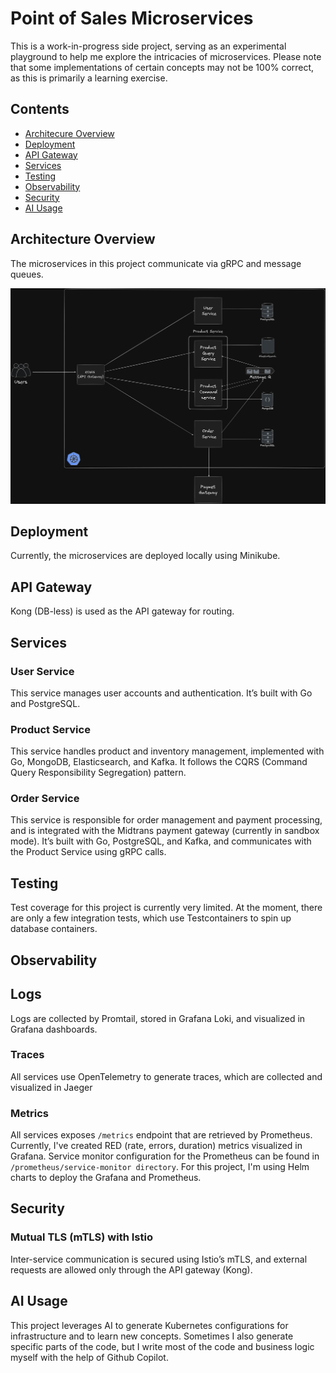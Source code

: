 # Point of Sales Microservices

This is a work-in-progress side project, serving as an experimental playground to help me explore the intricacies of microservices. Please note that some implementations of certain concepts may not be 100% correct, as this is primarily a learning exercise.

## Contents
- [Architecure Overview](#architecture-overview)
- [Deployment](#deployment)
- [API Gateway](#api-gateway)
- [Services](#services)
- [Testing](#testing)
- [Observability](#observability)
- [Security](#security)
- [AI Usage](#ai-usage)

## Architecture Overview
The microservices in this project communicate via gRPC and message queues.

![Architecture](./assets/architecture.png)

## Deployment
Currently, the microservices are deployed locally using Minikube.

## API Gateway
Kong (DB-less) is used as the API gateway for routing.

## Services
### User Service
This service manages user accounts and authentication. It’s built with Go and PostgreSQL.

### Product Service
This service handles product and inventory management, implemented with Go, MongoDB, Elasticsearch, and Kafka. It follows the CQRS (Command Query Responsibility Segregation) pattern.

### Order Service
This service is responsible for order management and payment processing, and is integrated with the Midtrans payment gateway (currently in sandbox mode). It’s built with Go, PostgreSQL, and Kafka, and communicates with the Product Service using gRPC calls.

## Testing
Test coverage for this project is currently very limited. At the moment, there are only a few integration tests, which use Testcontainers to spin up database containers.

## Observability
## Logs
Logs are collected by Promtail, stored in Grafana Loki, and visualized in Grafana dashboards.

### Traces
All services use OpenTelemetry to generate traces, which are collected and visualized in Jaeger

### Metrics
All services exposes `/metrics` endpoint that are retrieved by Prometheus. Currently, I've created RED (rate, errors, duration) metrics visualized in Grafana. Service monitor configuration for the Prometheus can be found in `/prometheus/service-monitor directory`. For this project, I'm using Helm charts to deploy the Grafana and Prometheus.

## Security
### Mutual TLS (mTLS) with Istio
Inter-service communication is secured using Istio’s mTLS, and external requests are allowed only through the API gateway (Kong).

## AI Usage
This project leverages AI to generate Kubernetes configurations for infrastructure and to learn new concepts. Sometimes I also generate specific parts of the code, but I write most of the code and business logic myself with the help of Github Copilot.
